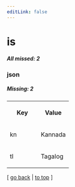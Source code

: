 ```yaml
---
editLink: false
---
```


# is

##### All missed: 2


### json

##### Missing: 2

<table width="100%">
<tr><th width="50%">

Key

</th><th width="50%">

Value

</th></tr>
<tr><td width="50%">

kn

</td><td width="50%">

Kannada

</td></tr>
<tr><td width="50%">

tl

</td><td width="50%">

Tagalog

</td></tr>
</table>

[ [go back](../status.md) | [to top](#) ]

